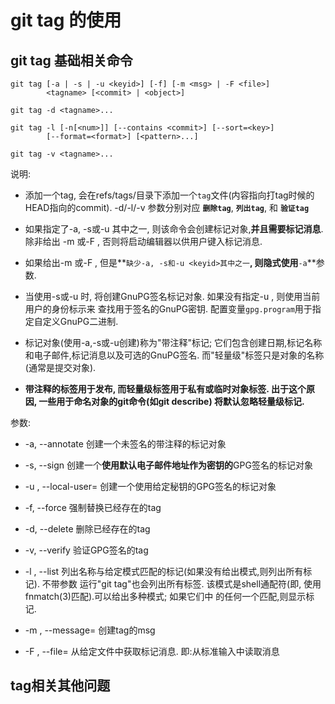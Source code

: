 # git tag 的使用

## git tag 基础相关命令

```
git tag [-a | -s | -u <keyid>] [-f] [-m <msg> | -F <file>]
        <tagname> [<commit> | <object>]

git tag -d <tagname>...

git tag -l [-n[<num>]] [--contains <commit>] [--sort=<key>]
        [--format=<format>] [<pattern>...]
        
git tag -v <tagname>...
```

说明:
 
- 添加一个tag, 会在refs/tags/目录下添加一个`tag`文件(内容指向打tag时候的HEAD指向的commit).
  -d/-l/-v 参数分别对应 **`删除tag`**, **`列出tag`**, 和 **`验证tag`**
    
- 如果指定了-a, -s或-u <keyid>其中之一, 则该命令会创建标记对象,**并且需要标记消息**. 除非给出
  -m <msg> 或-F <file>, 否则将启动编辑器以供用户键入标记消息.

- 如果给出-m <msg>或-F <file>, 但是**`缺少-a, -s和-u <keyid>其中之一`**, 则隐式使用**`-a`**参数.

- 当使用-s或-u <keyid>时, 将创建GnuPG签名标记对象. 如果没有指定-u <keyid>, 则使用当前用户的身份标示来
  查找用于签名的GnuPG密钥. 配置变量`gpg.program`用于指定自定义GnuPG二进制.

- 标记对象(使用-a,-s或-u创建)称为"带注释"标记; 它们包含创建日期,标记名称和电子邮件,标记消息以及可选的GnuPG签名.
  而"轻量级"标签只是对象的名称(通常是提交对象).

- **带注释的标签用于发布, 而轻量级标签用于私有或临时对象标签. 出于这个原因, 一些用于命名对象的git命令(如git describe)
  将默认忽略轻量级标记.**


参数:

- -a, --annotate 创建一个未签名的带注释的标记对象

- -s, --sign 创建一个**使用默认电子邮件地址作为密钥的**GPG签名的标记对象

- -u <keyid>, --local-user=<keyid> 创建一个使用给定秘钥的GPG签名的标记对象

- -f, --force 强制替换已经存在的tag

- -d, --delete 删除已经存在的tag

- -v, --verify 验证GPG签名的tag

- -l <pattern>, --list <pattern> 列出名称与给定模式匹配的标记(如果没有给出模式,则列出所有标记). 不带参数
  运行"git tag"也会列出所有标签. 该模式是shell通配符(即, 使用fnmatch(3)匹配).可以给出多种模式; 如果它们中
  的任何一个匹配,则显示标记.

- -m <msg>, --message=<msg> 创建tag的msg

- -F <file>, --file=<file> 从给定文件中获取标记消息. 即:从标准输入中读取消息

## tag相关其他问题